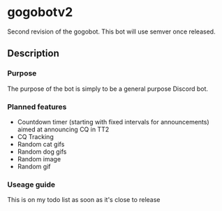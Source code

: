 # gogobotv2
Second revision of the gogobot. This bot will use semver once released. 


## Description
### Purpose
The purpose of the bot is simply to be a general purpose Discord bot. 

### Planned features
- Countdown timer (starting with fixed intervals for announcements) aimed at announcing CQ in TT2
- CQ Tracking
- Random cat gifs
- Random dog gifs
- Random image
- Random gif

### Useage guide
This is on my todo list as soon as it's close to release
